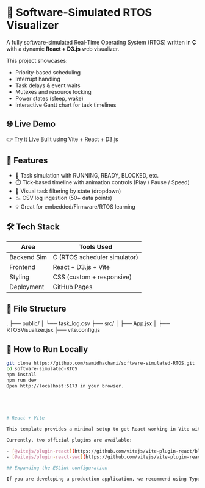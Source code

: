 # 🧠 Software-Simulated RTOS Visualizer

A fully software-simulated Real-Time Operating System (RTOS) written in **C** with a dynamic **React + D3.js** web visualizer.

This project showcases:
- Priority-based scheduling
- Interrupt handling
- Task delays & event waits
- Mutexes and resource locking
- Power states (sleep, wake)
- Interactive Gantt chart for task timelines

## 🌐 Live Demo

👉 [Try it Live](https://samidhachari.github.io/software-simulated-RTOS/) 
Built using Vite + React + D3.js

## 📂 Features

- 🧵 Task simulation with RUNNING, READY, BLOCKED, etc.
- ⏱️ Tick-based timeline with animation controls (Play / Pause / Speed)
- 🎨 Visual task filtering by state (dropdown)
- 📉 CSV log ingestion (50+ data points)
- 💡 Great for embedded/Firmware/RTOS learning

## 🛠 Tech Stack

| Area         | Tools Used                     |
|--------------|--------------------------------|
| Backend Sim  | C (RTOS scheduler simulator)   |
| Frontend     | React + D3.js + Vite           |
| Styling      | CSS (custom + responsive)      |
| Deployment   | GitHub Pages                   |

## 📁 File Structure

.
├── public/
│ └── task_log.csv
├── src/
│ ├── App.jsx
│ ├── RTOSVisualizer.jsx
├── vite.config.js

## 🚀 How to Run Locally

```bash
git clone https://github.com/samidhachari/software-simulated-RTOS.git
cd software-simulated-RTOS
npm install
npm run dev
Open http://localhost:5173 in your browser.





# React + Vite

This template provides a minimal setup to get React working in Vite with HMR and some ESLint rules.

Currently, two official plugins are available:

- [@vitejs/plugin-react](https://github.com/vitejs/vite-plugin-react/blob/main/packages/plugin-react) uses [Babel](https://babeljs.io/) for Fast Refresh
- [@vitejs/plugin-react-swc](https://github.com/vitejs/vite-plugin-react/blob/main/packages/plugin-react-swc) uses [SWC](https://swc.rs/) for Fast Refresh

## Expanding the ESLint configuration

If you are developing a production application, we recommend using TypeScript with type-aware lint rules enabled. Check out the [TS template](https://github.com/vitejs/vite/tree/main/packages/create-vite/template-react-ts) for information on how to integrate TypeScript and [`typescript-eslint`](https://typescript-eslint.io) in your project.

